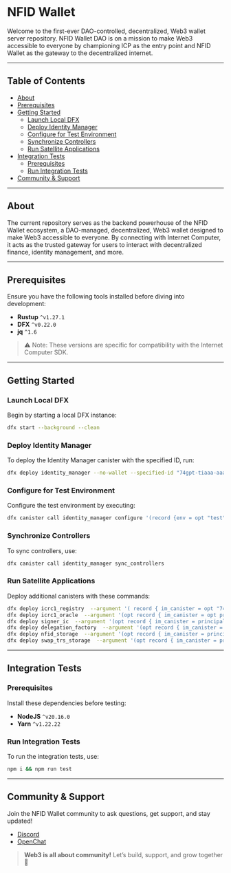 # NFID Wallet

Welcome to the first-ever DAO-controlled, decentralized, Web3 wallet server repository. NFID Wallet DAO is on a mission to make Web3 accessible to everyone by championing ICP as the entry point and NFID Wallet as the gateway to the decentralized internet.

---

## Table of Contents
- [About](#about)
- [Prerequisites](#prerequisites)
- [Getting Started](#getting-started)
  - [Launch Local DFX](#launch-local-dfx)
  - [Deploy Identity Manager](#deploy-identity-manager)
  - [Configure for Test Environment](#configure-for-test-environment)
  - [Synchronize Controllers](#synchronize-controllers)
  - [Run Satellite Applications](#run-satellite-applications)
- [Integration Tests](#integration-tests)
  - [Prerequisites](#integration-tests-prerequisites)
  - [Run Integration Tests](#run-integration-tests)
- [Community & Support](#community--support)

---

## About
The current repository serves as the backend powerhouse of the NFID Wallet ecosystem, a DAO-managed, decentralized, Web3 wallet designed to make Web3 accessible to everyone. By connecting with Internet Computer, it acts as the trusted gateway for users to interact with decentralized finance, identity management, and more.

---

## Prerequisites

Ensure you have the following tools installed before diving into development:

- **Rustup** `^v1.27.1`
- **DFX** `^v0.22.0`
- **jq** `^1.6`

> ⚠️ Note: These versions are specific for compatibility with the Internet Computer SDK.

---

## Getting Started

### Launch Local DFX

Begin by starting a local DFX instance:

```bash
dfx start --background --clean
```

### Deploy Identity Manager

To deploy the Identity Manager canister with the specified ID, run:

```bash
dfx deploy identity_manager --no-wallet --specified-id "74gpt-tiaaa-aaaak-aacaa-cai"
```

### Configure for Test Environment

Configure the test environment by executing:

```bash
dfx canister call identity_manager configure '(record {env = opt "test"})'
```

### Synchronize Controllers

To sync controllers, use:

```bash
dfx canister call identity_manager sync_controllers
```

### Run Satellite Applications

Deploy additional canisters with these commands:

```bash
dfx deploy icrc1_registry  --argument '( record { im_canister = opt "74gpt-tiaaa-aaaak-aacaa-cai" })'
dfx deploy icrc1_oracle  --argument '(opt record { im_canister = opt principal "74gpt-tiaaa-aaaak-aacaa-cai" })'
dfx deploy signer_ic  --argument '(opt record { im_canister = principal "74gpt-tiaaa-aaaak-aacaa-cai" })'
dfx deploy delegation_factory  --argument '(opt record { im_canister = principal "74gpt-tiaaa-aaaak-aacaa-cai" })'
dfx deploy nfid_storage  --argument '(opt record { im_canister = principal "74gpt-tiaaa-aaaak-aacaa-cai" })'
dfx deploy swap_trs_storage  --argument '(opt record { im_canister = principal "74gpt-tiaaa-aaaak-aacaa-cai" })'
```

---

## Integration Tests

### Prerequisites

Install these dependencies before testing:

- **NodeJS** `^v20.16.0`
- **Yarn** `^v1.22.22`

### Run Integration Tests

To run the integration tests, use:

```bash
npm i && npm run test
```

---

## Community & Support

Join the NFID Wallet community to ask questions, get support, and stay updated!

- [Discord](https://discord.gg/a9BFNrYJ99)
- [OpenChat](https://oc.app/community/66hym-7iaaa-aaaaf-bm7aa-cai/channel/1241143482/?ref=prkg5-paaaa-aaaaf-aqbia-cai)

> **Web3 is all about community!** Let’s build, support, and grow together 🚀
